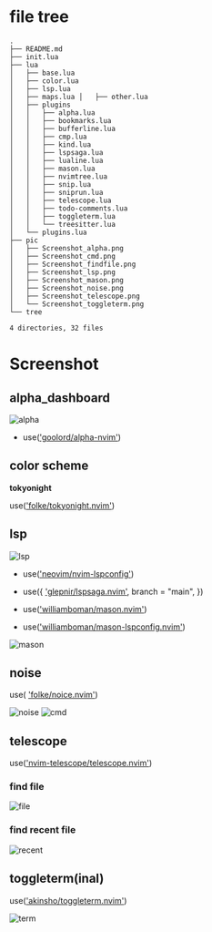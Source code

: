 # file tree

```tree
.
├── README.md
├── init.lua
├── lua
│   ├── base.lua
│   ├── color.lua
│   ├── lsp.lua
│   ├── maps.lua │   ├── other.lua
│   ├── plugins
│   │   ├── alpha.lua
│   │   ├── bookmarks.lua
│   │   ├── bufferline.lua
│   │   ├── cmp.lua
│   │   ├── kind.lua
│   │   ├── lspsaga.lua
│   │   ├── lualine.lua
│   │   ├── mason.lua
│   │   ├── nvimtree.lua
│   │   ├── snip.lua
│   │   ├── sniprun.lua
│   │   ├── telescope.lua
│   │   ├── todo-comments.lua
│   │   ├── toggleterm.lua
│   │   └── treesitter.lua
│   └── plugins.lua
├── pic
│   ├── Screenshot_alpha.png
│   ├── Screenshot_cmd.png
│   ├── Screenshot_findfile.png
│   ├── Screenshot_lsp.png
│   ├── Screenshot_mason.png
│   ├── Screenshot_noise.png
│   ├── Screenshot_telescope.png
│   └── Screenshot_toggleterm.png
└── tree

4 directories, 32 files
```

# Screenshot

## alpha_dashboard

![alpha](pic/Screenshot_alpha.png)

* use(['goolord/alpha-nvim'](https://github.com/goolord/alpha-nvim))

## color scheme

**tokyonight**

use(['folke/tokyonight.nvim'](https://github.com/folke/tokyonight.nvim))

## lsp

![lsp](pic/Screenshot_lsp.png)

* use(['neovim/nvim-lspconfig'](https://github.com/neovim/nvim-lspconfig))
* use({
    ['glepnir/lspsaga.nvim'](https://github.com/glepnir/lspsaga.nvim),
    branch = "main",
  })

* use(['williamboman/mason.nvim'](https://github.com/williamboman/mason.nvim))
* use(['williamboman/mason-lspconfig.nvim'](williamboman/mason-lspconfig.nvim))

![mason](pic/Screenshot_mason.png)

## noise

use( ['folke/noice.nvim'](https://github.com/folke/noice.nvim))

![noise](pic/Screenshot_noise.png)
![cmd](pic/Screenshot_cmd.png)

## telescope

use(['nvim-telescope/telescope.nvim'](https://github.com/nvim-telescope/telescope.nvim))

### find file

![file](pic/Screenshot_findfile.png)

### find recent file

![recent](pic/Screenshot_telescope.png)

## toggleterm(inal)

use(['akinsho/toggleterm.nvim'](https://github.com/akinsho/toggleterm.nvim))

![term](pic/Screenshot_toggleterm.png)

